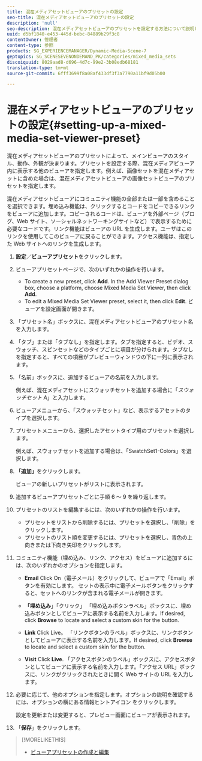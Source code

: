 ```yaml
---
title: 混在メディアセットビューアのプリセットの設定
seo-title: 混在メディアセットビューアのプリセットの設定
description: 'null'
seo-description: 混在メディアセットビューアのプリセットを設定する方法について説明します。
uuid: d5bf1840-e453-445d-bebc-84889b29f3c8
contentOwner: 管理者
content-type: 参照
products: SG_EXPERIENCEMANAGER/Dynamic-Media-Scene-7
geptopics: SG_SCENESEVENONDEMAND_PK/categories/mixed_media_sets
discoiquuid: 8029aad8-d696-4d7c-99e2-3b08edb68181
translation-type: tm+mt
source-git-commit: 6fff3699f8a08af433df3f3a7790a11bf9d05b00

---
```



# 混在メディアセットビューアのプリセットの設定{#setting-up-a-mixed-media-set-viewer-preset}

混在メディアセットビューアのプリセットによって、メインビューアのスタイル、動作、外観が決まります。プリセットを設定する際、混在メディアビューア内に表示する他のビューアを指定します。例えば、画像セットを混在メディアセットに含めた場合は、混在メディアセットビューアの画像セットビューアのプリセットを指定します。

混在メディアセットビューアにコミュニティ機能の全部または一部を含めることを選択できます。埋め込み機能は、クリックするとコードをコピーできるリンクをビューアに追加します。コピーされるコードは、ビューアを外部ページ（ブログ、Web サイト、ソーシャルネットワーキングサイトなど）で表示するために必要なコードです。リンク機能はビューアの URL を生成します。ユーザはこのリンクを使用してこのビューアに戻ることができます。アクセス機能は、指定した Web サイトへのリンクを生成します。

1. **設定**／**ビューアプリセット**&#x200B;をクリックします。
1. ビューアプリセットページで、次のいずれかの操作を行います。

   * To create a new preset, click **Add**. In the Add Viewer Preset dialog box, choose a platform, choose Mixed Media Set Viewer, then click **Add**.
   * To edit a Mixed Media Set Viewer preset, select it, then click **Edit**.
   ビューアを設定画面が開きます。

1. 「プリセット名」ボックスに、混在メディアセットビューアのプリセット名を入力します。
1. 「タブ」または「タブなし」を指定します。タブを指定すると、ビデオ、スウォッチ、スピンセットなどのタイプごとに項目が分けられます。タブなしを指定すると、すべての項目がプレビューウィンドウの下に一列に表示されます。
1. 「名前」ボックスに、追加するビューアの名前を入力します。

   例えば、混在メディアセットにスウォッチセットを追加する場合に「*スウォッチセット A*」と入力します。

1. ビューアメニューから、「スウォッチセット」など、表示するアセットのタイプを選択します。
1. プリセットメニューから、選択したアセットタイプ用のプリセットを選択します。

   例えば、スウォッチセットを追加する場合は、「SwatchSet1-Colors」を選択します。

1. **「追加」**&#x200B;をクリックします。

   ビューアの新しいプリセットがリストに表示されます。

1. 追加するビューアプリセットごとに手順 6 ～ 9 を繰り返します。
1. プリセットのリストを編集するには、次のいずれかの操作を行います。

   * プリセットをリストから削除するには、プリセットを選択し、「削除」をクリックします。
   * プリセットのリスト順を変更するには、プリセットを選択し、青色の上向きまたは下向き矢印をクリックします。

1. コミュニティ機能（埋め込み、リンク、アクセス）をビューアに追加するには、次のいずれかのオプションを指定します。

   * **Email** Click On（電子メール）をクリックして、ビューアで「Email」ボタンを有効にします。 セットの表示中に電子メールボタンをクリックすると、セットへのリンクが含まれる電子メールが開きます。

   * **「埋め込み**」「クリック」 「埋め込みボタンラベル」ボックスに、埋め込みボタンとしてビューアに表示する名前を入力します。If desired, click **Browse** to locate and select a custom skin for the button.

   * **Link** Click Live。 「リンクボタンのラベル」ボックスに、リンクボタンとしてビューアに表示する名前を入力します。If desired, click **Browse** to locate and select a custom skin for the button.

   * **Visit** Click **Live**. 「アクセスボタンのラベル」ボックスに、アクセスボタンとしてビューアに表示する名前を入力します。「アクセス URL」ボックスに、リンクがクリックされたときに開く Web サイトの URL を入力します。

1. 必要に応じて、他のオプションを指定します。オプションの説明を確認するには、オプションの横にある情報ヒントアイコン  をクリックします。

   設定を更新または変更すると、プレビュー画面にビューアが表示されます。

1. 「**保存**」をクリックします。

>[!MORELIKETHIS]
>
>* [ビューアプリセットの作成と編集](application-setup.md#adding_and_editing_viewer_presets)

